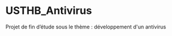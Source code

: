 USTHB_Antivirus
===============

Projet de fin d’étude sous le thème : développement d'un antivirus   
